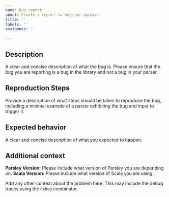 ```yaml
---
name: Bug report
about: Create a report to help us improve
title: ''
labels: ''
assignees: ''

---
```


## Description
A clear and concise description of what the bug is. Please ensure that the bug you are reporting is a bug in the library and not a bug in your parser.

## Reproduction Steps
Provide a description of what steps should be taken to reproduce the bug, including a minimal example of a parser exhibiting the bug and input to trigger it.

## Expected behavior
A clear and concise description of what you expected to happen.

## Additional context
**Parsley Version:** Please include what version of Parsley you are depending on.
**Scala Version:** Please include what version of Scala you are using.

Add any other context about the problem here. This may include the debug traces using the `debug` combinator.
